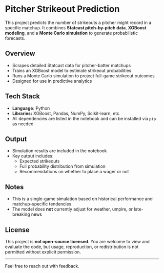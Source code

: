 # Pitcher Strikeout Prediction

This project predicts the number of strikeouts a pitcher might record in a specific matchup. It combines **Statcast pitch-by-pitch data**, **XGBoost modeling**, and a **Monte Carlo simulation** to generate probabilistic forecasts.

## Overview

- Scrapes detailed Statcast data for pitcher-batter matchups
- Trains an XGBoost model to estimate strikeout probabilities
- Runs a Monte Carlo simulation to project full-game strikeout outcomes
- Designed for use in predictive analytics 

## Tech Stack

- **Language:** Python
- **Libraries:** XGBoost, Pandas, NumPy, Scikit-learn, etc.
- All dependencies are listed in the notebook and can be installed via `pip` as needed

## Output

- Simulation results are included in the notebook
- Key output includes:
  - Expected strikeouts
  - Full probability distribution from simulation
  - Recommendations on whether to place a wager or not

## Notes

- This is a single-game simulation based on historical performance and matchup-specific tendencies
- The model does **not** currently adjust for weather, umpire, or late-breaking news

## License

This project is **not open-source licensed**. You are welcome to view and evaluate the code, but usage, reproduction, or redistribution is not permitted without explicit permission.

---

Feel free to reach out with feedback.
